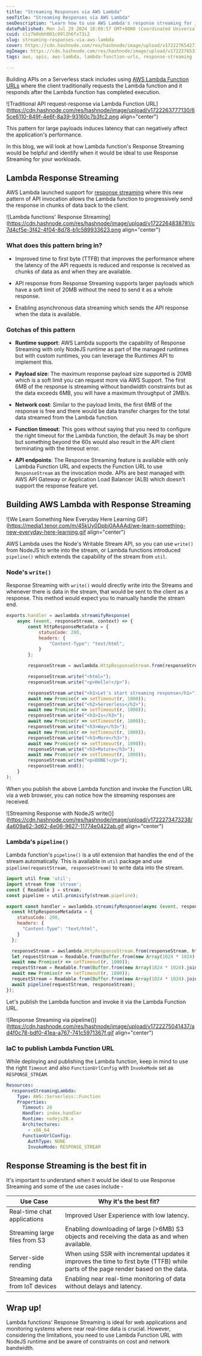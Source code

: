 ```yaml
---
title: "Streaming Responses via AWS Lambda"
seoTitle: "Streaming Responses via AWS Lambda"
seoDescription: "Learn how to use AWS Lambda's response streaming for improved performance with large payloads and real-time applications"
datePublished: Mon Jul 29 2024 18:09:57 GMT+0000 (Coordinated Universal Time)
cuid: clz7b0nbh001c09l2h6fx73i2
slug: streaming-responses-via-aws-lambda
cover: https://cdn.hashnode.com/res/hashnode/image/upload/v1722276542777/25a68913-378b-4f61-b9e9-31bcba66b7b3.png
ogImage: https://cdn.hashnode.com/res/hashnode/image/upload/v1722276531721/4c964229-168a-4694-b928-9e4ab85d1464.png
tags: aws, apis, aws-lambda, lambda-function-urls, response-streaming

---
```


Building APIs on a Serverless stack includes using [AWS Lambda Function URLs](https://blog.theserverlessterminal.com/lambda-functions-over-urls) where the client traditionally requests the Lambda function and it responds after the Lambda function has completed execution.

![Traditional API request-response via Lambda Function URL](https://cdn.hashnode.com/res/hashnode/image/upload/v1722263777130/65ce6110-849f-4e6f-8a39-93160c7b3fc2.png align="center")

This pattern for large payloads induces latency that can negatively affect the application's performance.

In this blog, we will look at how Lambda function's Response Streaming would be helpful and identify when it would be ideal to use Response Streaming for your workloads.

## Lambda Response Streaming

AWS Lambda launched support for [response streaming](https://aws.amazon.com/blogs/compute/introducing-aws-lambda-response-streaming/) where this new pattern of API invocation allows the Lambda function to progressively send the response in chunks of data back to the client.

![Lambda functions' Response Streaming](https://cdn.hashnode.com/res/hashnode/image/upload/v1722264838781/c7d4cf5e-3f42-4f04-8d78-b1c589933623.png align="center")

### What does this pattern bring in?

* Improved time to first byte (TTFB) that improves the performance where the latency of the API requests is reduced and response is received as chunks of data as and when they are available.
    
* API response from Response Streaming supports larger payloads which have a soft limit of 20MB without the need to send it as a whole response.
    
* Enabling asynchronous data streaming which sends the API response when the data is available.
    

### Gotchas of this pattern

* **Runtime support**: AWS Lambda supports the capability of Response Streaming with only NodeJS runtime as part of the managed runtimes but with custom runtimes, you can leverage the Runtimes API to implement this.
    
* **Payload size**: The maximum response payload size supported is 20MB which is a soft limit you can request more via AWS Support. The first 6MB of the response is streaming without bandwidth constraints but as the data exceeds 6MB, you will have a maximum throughput of 2MB/s.
    
* **Network cost**: Similar to the payload limits, the first 6MB of the response is free and there would be data transfer charges for the total data streamed from the Lambda function.
    
* **Function timeout**: This goes without saying that you need to configure the right timeout for the Lambda function, the default 3s may be short but something beyond the 60s would also result in the API client terminating with the timeout error.
    
* **API endpoints**: The Response Streaming feature is available with only Lambda Function URL and expects the Function URL to use `ResponseStream` as the invocation mode. APIs are best managed with AWS API Gateway or Application Load Balancer (ALB) which doesn't support the response feature yet.
    

## Building AWS Lambda with Response Streaming

![We Learn Something New Everyday Here Learning GIF](https://media1.tenor.com/m/45kUy0Dpbi0AAAAd/we-learn-something-new-everyday-here-learning.gif align="center")

AWS Lambda uses the Node's Writable Stream API, so you can use `write()` from NodeJS to write into the stream, or Lambda functions introduced `pipeline()` which extends the capability of the stream from `util`.

### Node's `write()`

Response Streaming with `write()` would directly write into the Streams and whenever there is data in the stream, that would be sent to the client as a response. This method would expect you to manually handle the stream end.

```javascript
exports.handler = awslambda.streamifyResponse(
    async (event, responseStream, context) => {
        const httpResponseMetadata = {
            statusCode: 200,
            headers: {
                "Content-Type": "text/html",
            }
        };

        responseStream = awslambda.HttpResponseStream.from(responseStream, httpResponseMetadata);

        responseStream.write("<html>");
        responseStream.write("<p>Hello!</p>");

        responseStream.write("<h1>Let's start streaming response</h1>");
        await new Promise(r => setTimeout(r, 1000));
        responseStream.write("<h2>Serverless</h2>");
        await new Promise(r => setTimeout(r, 1000));
        responseStream.write("<h3>Is</h3>");
        await new Promise(r => setTimeout(r, 1000));
        responseStream.write("<h3>Way</h3>");
        await new Promise(r => setTimeout(r, 1000));
        responseStream.write("<h3>More</h3>");
        await new Promise(r => setTimeout(r, 1000));
        responseStream.write("<h3>Mature</h3>");
        await new Promise(r => setTimeout(r, 1000));
        responseStream.write("<p>DONE!</p>");
        responseStream.end();
    }
);
```

When you publish the above Lambda function and invoke the Function URL via a web browser, you can notice how the streaming responses are received.

![Streaming Response with NodeJS write()](https://cdn.hashnode.com/res/hashnode/image/upload/v1722273473238/4a609a62-3d62-4e06-9627-11774e0422ab.gif align="center")

### Lambda's `pipeline()`

Lambda function's `pipeline()` is a util extension that handles the end of the stream automatically. This is available in `util` package and use `pipeline(requestStream, responseStream)` to write data into the stream.

```javascript
import util from 'util';
import stream from 'stream';
const { Readable } = stream;
const pipeline = util.promisify(stream.pipeline);

export const handler = awslambda.streamifyResponse(async (event, responseStream, _context) => {
  const httpResponseMetadata = {
    statusCode: 200,
    headers: {
      "Content-Type": "text/html",
    }
  };

  responseStream = awslambda.HttpResponseStream.from(responseStream, httpResponseMetadata);
  let requestStream = Readable.from(Buffer.from(new Array(1024 * 1024).join('🚀')));
  await new Promise(r => setTimeout(r, 1000));
  requestStream = Readable.from(Buffer.from(new Array(1024 * 1024).join('⚡️')));
  await new Promise(r => setTimeout(r, 1000));
  requestStream = Readable.from(Buffer.from(new Array(1024 * 1024).join('🚀 Serverless is not dead!')));
  await pipeline(requestStream, responseStream);
});
```

Let's publish the Lambda function and invoke it via the Lambda Function URL.

![Response Streaming via pipeline()](https://cdn.hashnode.com/res/hashnode/image/upload/v1722275041437/ad4f0c78-bdf0-41ea-a767-741c5971367f.gif align="center")

### IaC to publish Lambda Function URL

While deploying and publishing the Lambda function, keep in mind to use the right `Timeout` and also `FunctionUrlConfig` with `InvokeMode` set as `RESPONSE_STREAM`.

```yaml
Resources:
  responseStreamingLambda:
    Type: AWS::Serverless::Function
    Properties:
      Timeout: 20
      Handler: index.handler
      Runtime: nodejs20.x
      Architectures:
        - x86_64
      FunctionUrlConfig:
        AuthType: NONE
        InvokeMode: RESPONSE_STREAM
```

## Response Streaming is the best fit in

It's important to understand when it would be ideal to use Response Streaming and some of the use cases include -

| Use Case | Why it's the best fit? |
| --- | --- |
| Real-time chat applications | Improved User Experience with low latency. |
| Streaming large files from S3 | Enabling downloading of large (&gt;6MB) S3 objects and receiving the data as and when available. |
| Server-side rending | When using SSR with incremental updates it improves the time to first byte (TTFB) while parts of the page render based on the data. |
| Streaming data from IoT devices | Enabling near real-time monitoring of data without delays and latency. |

## Wrap up!

Lambda functions' Response Streaming is ideal for web applications and monitoring systems where near real-time data is crucial. However, considering the limitations, you need to use Lambda Function URL with NodeJS runtime and be aware of constraints on cost and network bandwidth.
